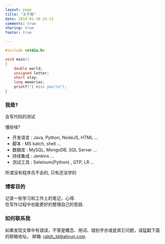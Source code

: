 ```yaml
---
layout: page
title: "关于我"
date: 2014-01-30 15:13
comments: true
sharing: true
footer: true

---
```


```c
#include <stdio.h>

void main()
{
	double world;
	unsigned letter;
	short stay;
	long memories;
	printf("I miss you!\n");
}
```

### 我是?
会写代码的测试

懂些啥?    

* 开发语言 : Java, Python, NodeJS, HTML ...    
* 脚本     : MS batch, shell ...
* 数据库   : MySQL, MongoDB, SQL Server ...    
* 持续集成 : Jenkins ...    
* 测试工具 : Seleinum(Python) , QTP, LR ...

所谓没有程序员不会的, 只有还没学的

### 博客目的   
记录一些学习和工作上的笔记，心得.    
在写作过程中也能更好的整理自己的思路.    

### 如何联系我
如果发现文章中有错误，不管是概念、用词、错别字亦或是其它问题，请猛戳下面的邮箱地址。
邮箱: [ralph_ld@aliyun.com](mailto:ralph_ld@aliyun.com)
